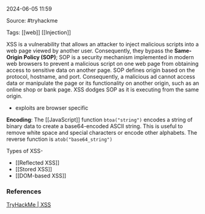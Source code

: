 
2024-06-05 11:59

Source: #tryhackme 

Tags: [[web]] [[Injection]] 

XSS is a vulnerability that allows an attacker to inject malicious scripts into a web page viewed by another user. Consequently, they bypass the **Same-Origin Policy (SOP)**; SOP is a security mechanism implemented in modern web browsers to prevent a malicious script on one web page from obtaining access to sensitive data on another page. SOP defines origin based on the protocol, hostname, and port. Consequently, a malicious ad cannot access data or manipulate the page or its functionality on another origin, such as an online shop or bank page. XSS dodges SOP as it is executing from the same origin.
- exploits are browser specific

**Encoding**: The [[JavaScript]] function `btoa("string")` encodes a string of binary data to create a base64-encoded ASCII string. This is useful to remove white space and special characters or encode other alphabets. The reverse function is `atob("base64_string")`

Types of XSS- 
- [[Reflected XSS]]
- [[Stored XSS]]
- [[DOM-based XSS]]




### References
[TryHackMe | XSS](https://tryhackme.com/r/room/axss)
